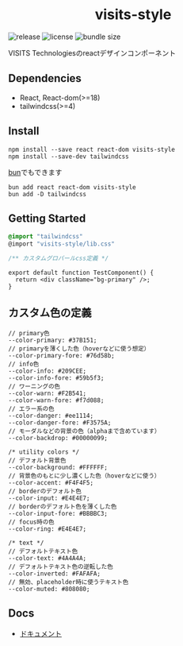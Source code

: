 <h1 align="center">visits-style</h1>

![release](https://badgen.net/npm/v/visits-style)
![license](https://badgen.net/npm/license/visits-style)
![bundle size](https://badgen.net/bundlephobia/minzip/visits-style)


VISITS Technologiesのreactデザインコンポーネント

## Dependencies
- React, React-dom(>=18)
- tailwindcss(>=4)

## Install

```
npm install --save react react-dom visits-style
npm install --save-dev tailwindcss
```

[bun](https://bun.sh)でもできます

```
bun add react react-dom visits-style
bun add -D tailwindcss
```

## Getting Started

```css
@import "tailwindcss"
@import "visits-style/lib.css"

/** カスタムグロバールcss定義 */
```
```tsx
export default function TestComponent() {
  return <div className="bg-primary" />;
}
```

## カスタム色の定義
```
// primary色
--color-primary: #37B151;
// primaryを薄くした色（hoverなどに使う想定）
--color-primary-fore: #76d58b;
// info色
--color-info: #209CEE;
--color-info-fore: #59b5f3;
// ワーニングの色
--color-warn: #F2B541;
--color-warn-fore: #f7d088;
// エラー系の色
--color-danger: #ee1114;
--color-danger-fore: #F3575A;
// モーダルなどの背景の色（alphaまで含めています）
--color-backdrop: #00000099;

/* utility colors */
// デフォルト背景色
--color-background: #FFFFFF;
// 背景色のもとに少し濃くした色（hoverなどに使う）
--color-accent: #F4F4F5;
// borderのデフォルト色
--color-input: #E4E4E7;
// borderのデフォルト色を薄くした色
--color-input-fore: #BBBBC3;
// focus時の色
--color-ring: #E4E4E7;

/* text */
// デフォルトテキスト色
--color-text: #4A4A4A;
// デフォルトテキスト色の逆転した色
--color-inverted: #FAFAFA;
// 無効、placeholder時に使うテキスト色
--color-muted: #808080;
```

## Docs

- [ドキュメント](https://visits-works.github.io/visits-style)
